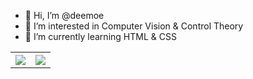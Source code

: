 - 👋 Hi, I’m @deemoe
- 👀 I’m interested in Computer Vision & Control Theory
- 🌱 I’m currently learning HTML & CSS

<table>
  <tr>
    <th>
      <img src="https://github-readme-stats.vercel.app/api?username=phyllali&show_icons=true&count_private=true&include_all_commits=true&hide_border=true&layout=compact" align="center" />
    </th>
    <th>
      <img src="https://github-readme-stats.vercel.app/api/top-langs/?username=phyllali&layout=compact&hide_border=true&langs_count=8" align="center" />
    </th>
  </tr>
</table>
